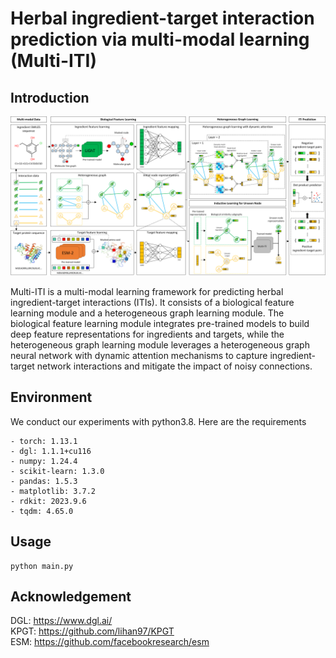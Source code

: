 # Herbal ingredient-target interaction prediction via multi-modal learning (Multi-ITI)
## Introduction
![image](https://github.com/Xudong-Liang/Multi-ITI/blob/main/overview.png)

Multi-ITI is a multi-modal learning framework for predicting herbal ingredient-target interactions (ITIs). It consists of a biological feature learning module and a heterogeneous graph learning module. The biological feature learning module integrates pre-trained models to build deep feature representations for ingredients and targets, while the heterogeneous graph learning module leverages a heterogeneous graph neural network with dynamic attention mechanisms to capture ingredient-target network interactions and mitigate the impact of noisy connections.

## Environment
We conduct our experiments with python3.8. Here are the requirements
```
- torch: 1.13.1
- dgl: 1.1.1+cu116
- numpy: 1.24.4
- scikit-learn: 1.3.0
- pandas: 1.5.3
- matplotlib: 3.7.2
- rdkit: 2023.9.6
- tqdm: 4.65.0
```

## Usage

```
python main.py
```

## Acknowledgement
DGL: https://www.dgl.ai/  
KPGT: https://github.com/lihan97/KPGT  
ESM: https://github.com/facebookresearch/esm
